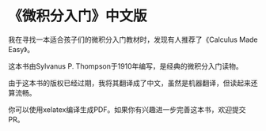 # 《微积分入门》中文版

我在寻找一本适合孩子们的微积分入门教材时，发现有人推荐了《Calculus Made Easy》。

这本书由Sylvanus P. Thompson于1910年编写，是经典的微积分入门读物。

由于这本书的版权已经过期，我将其翻译成了中文，虽然是机器翻译，但读起来还算流畅。

你可以使用xelatex编译生成PDF。如果你有兴趣进一步完善这本书，欢迎提交PR。
